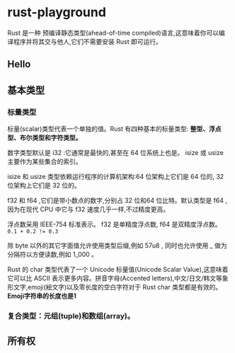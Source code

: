 # rust-playground

Rust 是一种 预编译静态类型(ahead-of-time compiled)语言,这意味着你可以编译程序并将其交与他人,它们不需要安装 Rust 即可运行。

## Hello

## 基本类型
### 标量类型

标量(scalar)类型代表一个单独的值。Rust 有四种基本的标量类型: **整型、浮点型、布尔类型和字符类型。**

数字类型默认是  i32 :它通常是最快的,甚至在 64 位系统上也是。  isize  或  usize  主要作为某些集合的索引。

isize  和  usize  类型依赖运行程序的计算机架构:64 位架构上它们是 64 位的, 32 位架构上它们是 32 位的。

f32  和  f64 ,它们是带小数点的数字,分别占 32 位和64 位比特。默认类型是  f64 ,因为在现代 CPU 中它与  f32  速度几乎一样,不过精度更高。

浮点数采用 IEEE-754 标准表示。  f32  是单精度浮点数,  f64  是双精度浮点数。`0.1 + 0.2 != 0.3`

除 byte 以外的其它字面值允许使用类型后缀,例如  57u8 , 同时也允许使用  _  做为分隔符以方便读数,例如  1_000 。

Rust 的  char  类型代表了一个 Unicode 标量值(Unicode Scalar Value),这意味着它可以比 ASCII 表示更多内容。拼音字母(Accented letters),中文/日文/韩文等象形文字,emoji(絵文字)以及零长度的空白字符对于 Rust  char  类型都是有效的。**Emoji字符串的长度也是1**

### 复合类型：元组(tuple)和数组(array)。

## 所有权
